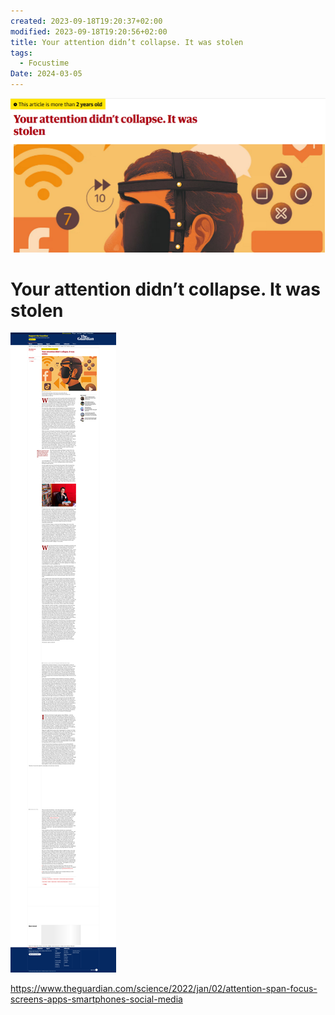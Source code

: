 ```yaml
---
created: 2023-09-18T19:20:37+02:00
modified: 2023-09-18T19:20:56+02:00
title: Your attention didn’t collapse. It was stolen
tags:
  - Focustime
Date: 2024-03-05
---
```


![](../_asset/2023-09-18_YourAttentionWasStolen_image_1.png)
# Your attention didn’t collapse. It was stolen


![](../_asset/2023-09-18_YourAttentionWasStolen_image_2.png)

<https://www.theguardian.com/science/2022/jan/02/attention-span-focus-screens-apps-smartphones-social-media>
